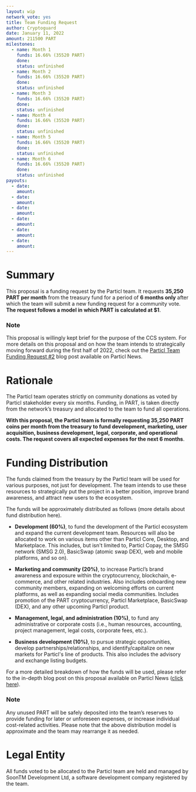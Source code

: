 ```yaml
---
layout: wip
network_vote: yes
title: Team Funding Request
author: Cryptoguard
date: January 11, 2022
amount: 211500 PART
milestones:
  - name: Month 1
    funds: 16.66% (35520 PART)
    done:
    status: unfinished
  - name: Month 2
    funds: 16.66% (35520 PART)
    done:
    status: unfinished
  - name: Month 3
    funds: 16.66% (35520 PART)
    done:
    status: unfinished
  - name: Month 4
    funds: 16.66% (35520 PART)
    done:
    status: unfinished
  - name: Month 5
    funds: 16.66% (35520 PART)
    done:
    status: unfinished
  - name: Month 6
    funds: 16.66% (35520 PART)
    done:
    status: unfinished
payouts:
  - date:
    amount:
  - date:
    amount:
  - date:
    amount:
  - date:
    amount:
  - date:
    amount:
  - date:
    amount:
---
```



# Summary

This proposal is a funding request by the Particl team. It requests **35,250 PART per month** from the treasury fund for a period of **6 months only** after which the team will submit a new funding request for a community vote. **The request follows a model in which PART is calculated at $1**.

### Note

This proposal is willingly kept brief for the purpose of the CCS system. For more details on this proposal and on how the team intends to strategically moving forward during the first half of 2022, check out the [Particl Team Funding Request #2](https://particl.news/vote-for-second-team-funding-request-is-scheduled/) blog post available on Particl News. 

# Rationale

The Particl team operates strictly on community donations as voted by Particl stakeholder every six months. Funding, in PART, is taken directly from the network’s treasury and allocated to the team to fund all operations. 

**With this proposal, the Particl team is formally requesting 35,250 PART coins per month from the treasury to fund development, marketing, user acquisition, business development, legal, corporate, and operational costs. The request covers all expected expenses for the next 6 months**.

# Funding Distribution

The funds claimed from the treasury by the Particl team will be used for various purposes, not just for development. The team intends to use these resources to strategically put the project in a better position, improve brand awareness, and attract new users to the ecosystem.

The funds will be approximately distributed as follows (more details about fund distribution here).

* **Development (60%)**, to fund the development of the Particl ecosystem and expand the current development team. Resources will also be allocated to work on various items other than Particl Core, Desktop, and Marketplace. This includes, but isn't limited to, Particl Copay, the SMSG network (SMSG 2.0), BasicSwap (atomic swap DEX), web and mobile platforms, and so on).

* **Marketing and community (20%)**, to increase Particl’s brand awareness and exposure within the cryptocurrency, blockchain, e-commerce, and other related industries. Also includes onboarding new community members, expanding on welcoming efforts on current platforms, as well as expanding social media communities. Includes promotion of the PART cryptocurrency, Particl Marketplace, BasicSwap (DEX), and any other upcoming Particl product.

* **Management, legal, and administration (10%)**, to fund any administrative or corporate costs (i.e., human resources, accounting, project management, legal costs, corporate fees, etc.).

* **Business development (10%)**, to pursue strategic opportunities, develop partnerships/relationships, and identify/capitalize on new markets for Particl's line of products. This also includes the advisory and exchange listing budgets.

For a more detailed breakdown of how the funds will be used, please refer to the in-depth blog post on this proposal available on Particl News ([click here](https://particl.news/vote-for-second-team-funding-request-is-scheduled/)).

### Note

Any unused PART will be safely deposited into the team’s reserves to provide funding for later or unforeseen expenses, or increase individual cost-related activities. Please note that the above distribution model is approximate and the team may rearrange it as needed.

# Legal Entity

All funds voted to be allocated to the Particl team are held and managed by SoonTM Development Ltd, a software development company registered by the team.
